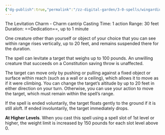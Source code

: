 ```yaml
---
{"dg-publish":true,"permalink":"/zz-digital-garden/3-0-spells/wingardium-leviosa/"}
---
```


The Levitation Charm - Charm cantrip
Casting Time: 1 action
Range: 30 feet
Duration: ==Dedication==, up to 1 minute

One creature other than yourself or object of your choice that you can see within range rises vertically, up to 20 feet, and remains suspended there for the duration. 

The spell can levitate a target that weighs up to 100 pounds. An unwilling creature that succeeds on a Constitution saving throw is unaffected.

The target can move only by pushing or pulling against a fixed object or surface within reach (such as a wall or a ceiling), which allows it to move as if it were climbing. You can change the target’s altitude by up to 20 feet in either direction on your turn. Otherwise, you can use your action to move the target, which must remain within the spell’s range.

If the spell is ended voluntarily, the target floats gently to the ground if it is still aloft. If ended involuntarily, the target immediately drops.

**At Higher Levels**. When you cast this spell using a spell slot of 1st level or higher, the weight limit is increased by 150 pounds for each slot level above 0.